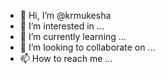 - 👋 Hi, I’m @krmukesha
- 👀 I’m interested in ...
- 🌱 I’m currently learning ...
- 💞️ I’m looking to collaborate on ...
- 📫 How to reach me ...

<!---
krmukesha/krmukesha is a ✨ special ✨ repository because its `README.md` (this file) appears on your GitHub profile.
You can click the Preview link to take a look at your changes.
--->

